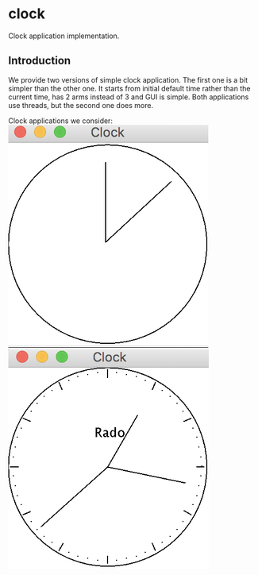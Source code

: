 # clock
Clock application implementation.


## Introduction

We provide two versions of simple clock application. The first one is a bit simpler than the other one. It starts from 
 initial default time rather than the current time, has 2 arms instead of 3 and GUI is simple. Both applications use 
 threads, but the second one does more.
 
Clock applications we consider:
![clock v1](https://github.com/AlbertHambardzumyan/clock/blob/master/doc/clock-v1.png "Clock v1")
![clock v2](https://github.com/AlbertHambardzumyan/clock/blob/master/doc/clock-v2.png "Clock v2")
